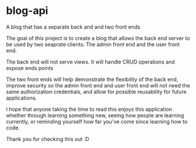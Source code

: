 # blog-api
A blog that has a separate back and and two front ends

The goal of this project is to create a blog that allows the back end server to be used by two seaprate clients:
The admin front end and the user front end. 

The back end will not serve views. It will handle CRUD operations and expose ends points

The two front ends will help demonstrate the flexibility of the back end, improve security so the admin front end and user front end will not need the same authorization credentials, and allow for possible reusability for future applications. 

I hope that anyone taking the time to read this enjoys this application whether through learning something new, seeing how people are learning currently, or reminding yourself how far you've come since learning how to code. 

Thank you for checking this out :D